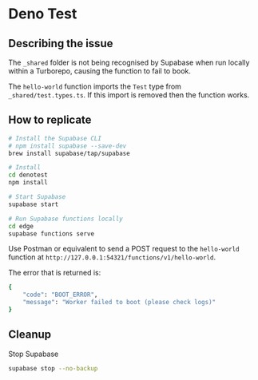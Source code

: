 # Deno Test

## Describing the issue

The `_shared` folder is not being recognised by Supabase when run locally within a Turborepo, causing the function to fail to book.

The `hello-world` function imports the `Test` type from `_shared/test.types.ts`. If this import is removed then the function works.

## How to replicate

```bash
# Install the Supabase CLI
# npm install supabase --save-dev
brew install supabase/tap/supabase

# Install
cd denotest
npm install

# Start Supabase
supabase start

# Run Supabase functions locally
cd edge
supabase functions serve

```

Use Postman or equivalent to send a POST request to the `hello-world` function at `http://127.0.0.1:54321/functions/v1/hello-world`.

The error that is returned is:

```bash
{
    "code": "BOOT_ERROR",
    "message": "Worker failed to boot (please check logs)"
}
```

## Cleanup

Stop Supabase

```bash
supabase stop --no-backup
```

